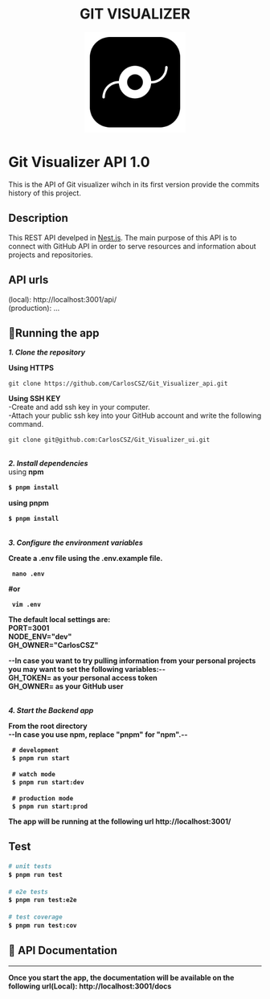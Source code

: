   <h1 align="center">GIT VISUALIZER</h1>
<p align="center">
  <img src="git.png" width="200" alt="Git Visualizer Logo Logo" />
</p>

# Git Visualizer API 1.0
This is the API of Git visualizer wihch in its first version provide the commits history of this project. 

## Description
This REST API develped in [Nest.js](https://github.com/nestjs/nest). The main purpose of this API is to connect with GitHub API in order to serve resources and information about projects and repositories.

## API urls
(local): http://localhost:3001/api/ <br />
(production): ... <br />


## 📝Running the app

***1. Clone the repository***

   **Using HTTPS**
   ```
   git clone https://github.com/CarlosCSZ/Git_Visualizer_api.git
   ```
   **Using SSH KEY**<br />
   -Create and add ssh key in your computer.<br />
   -Attach your public ssh key into your GitHub account and write the following command.<br />
   ```
   git clone git@github.com:CarlosCSZ/Git_Visualizer_ui.git
   ```

<br />***2. Install dependencies***<br />
  using <b>npm<b>
  ```bash
  $ pnpm install
  ```
  using <b>pnpm<b>
  ```bash
  $ pnpm install
  ```

<br />***3. Configure the environment variables***

   **Create a .env file using the .env.example file.**
   ```
    nano .env
   ```
   #or
   ```
    vim .env
   ```
   The default local settings are:<br />
    PORT=3001<br />
    NODE_ENV="dev"<br />
    GH_OWNER="CarlosCSZ"<br />
    
  --In case you want to try pulling information from your personal projects you may want to set the following variables:--<br />
    GH_TOKEN= as your personal access token<br />
    GH_OWNER= as your GitHub user<br />
    

<br />***4. Start the Backend app***

   **From the root directory**
   <br />--In case you use npm, replace "pnpm" for "npm".--
   ```
    # development
    $ pnpm run start

    # watch mode
    $ pnpm run start:dev

    # production mode
    $ pnpm run start:prod
  ```

   The app will be running at the following url http://localhost:3001/

## Test

```bash
# unit tests
$ pnpm run test

# e2e tests
$ pnpm run test:e2e

# test coverage
$ pnpm run test:cov
```

## 📂 API Documentation

*****
Once you start the app, the documentation will be available on the following url(Local): http://localhost:3001/docs
